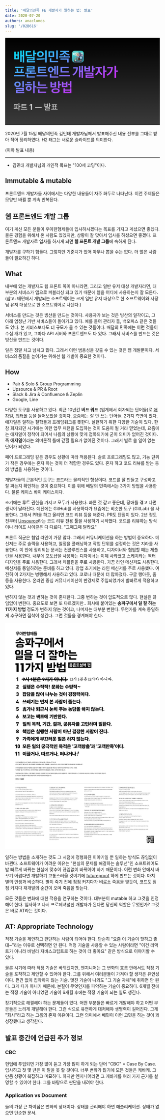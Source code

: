 ```yaml
---
title: '배달의민족 FE 개발자가 일하는 법: 발표'
date: 2020-07-20
authors: anaclumos
slug: '/02B616'
---
```


![배달의민족 FE 개발자가 일하는 방법 (Part 1: 발표)](F5BF36.png)

2020년 7월 15일 배달의민족 김민태 개발자님께서 발표해주신 내용 전부를 그대로 받아 적어 정리하였다. H2 태그는 새로운 슬라이드를 의미한다.

(이하 발표 내용)

---

- 김민태 개발자님의 개인적 목표는 "100세 코딩"이다.

## Immutable & mutable

프론트엔드 개발자들 사이에서는 다양한 내용들이 자주 화두로 나타난다. 이런 주제들은 모양만 바뀔 뿐 계속 반복된다.

## 웹 프론트엔드 개발 그룹

여기 계신 모든 분들이 우아한형제들에 입사하시겠다는 목표를 가지고 계셨으면 좋겠다. 물론 경험을 위해서 온 사람도 있겠지만, 상황이 잘 맞아서 입사를 하셨으면 좋겠다. 프론트엔드 개발자로 입사를 하시게 되면 **웹 프론트 개발 그룹**에 속하게 된다.

개발자를 구하기 힘들다. 그렇지만 기준치가 있어 아무나 뽑을 수는 없다. 더 많은 사람들이 필요하긴 하다.

## What

내부에 있는 개발자도 웹 프론트 쪽이 아니라면, 그리고 일반 유저 대상 개발자라면, 대부분의 서비스가 앱으로 퍼블리싱 되고 있기 때문에 웹을 어디에 사용하는지 잘 모른다. (참고: 배민에서 개발되는 소프트웨어는 크게 일반 유저 대상으로 한 소프트웨어와 사장님 유저 대상으로 한 소프트웨어로 나뉜다.)

서비스를 만드는 것은 빙산을 만드는 것이다. 사용자가 보는 것은 빙산의 일각이고, 그 아래 엄청난 기반 서비스들이 돌아가고 있다. 예를 들어 관리자 툴, 백오피스 같은 것들도 있다. 본 서비스보다도 더 규모가 클 수 있는 것들이다. 배달의 민족에는 이런 것들이 수십 개가 있고, 그마다 API 서버와 프론트엔드도 다 있다. 그래서 서비스를 만드는 것은 빙산을 만드는 것이다.

일은 정말 차고 넘치고 많다. 그래서 이런 범용성을 갖출 수 있는 것은 웹 개발뿐이다. 서비스의 품질을 높이기는 위해선 웹 개발이 중요한 것이다.

## How

- Pair & Solo & Group Programming
- Upsource & PR & Root
- Slack & Jira & Confluence & Zeplin
- Google, Line

다양한 도구를 사용하고 있다. 최근 10년간 **버드 워드** (업계에서 회자되는 단어들)로 [애자일](https://ko.wikipedia.org/wiki/%EC%95%A0%EC%9E%90%EC%9D%BC_%EC%86%8C%ED%94%84%ED%8A%B8%EC%9B%A8%EC%96%B4_%EA%B0%9C%EB%B0%9C), [워터폴](https://ko.wikipedia.org/wiki/%EC%95%A0%EC%9E%90%EC%9D%BC_%EC%86%8C%ED%94%84%ED%8A%B8%EC%9B%A8%EC%96%B4_%EA%B0%9C%EB%B0%9C) 등을 들어보았을 것이다. 요즘에는 잘 안 쓰는 단어들. 2가지 측면이 있다. 애자일은 일하는 철학들과 프레임워크를 뜻한다. 실현하기 위한 다양한 기술이 있다. 한참 회자되던 시기에는 이런 업무 패턴을 도입하는 것이 도움이 될 거라 믿었는데, 요즘에는 애자일이 정착이 되어서 나름의 상황에 맞게 접목되기에 굳이 의미가 없어진 것이다. 즉 **애자일**이라는 의미론적 틀에 갇힐 필요가 없어진 것이다. 그래서 별로 쓸 일이 없는 단어가 되었다.

페어 프로그래밍 같은 경우도 상황에 따라 적용된다. 솔로 프로그래밍도 많고, 기능 단위가 작은 경우에는 혼자 하는 것이 더 적합한 경우도 있다. 혼자 하고 코드 리뷰를 받는 등의 방법을 사용하는 것이다.

개발자들의 근본적인 도구는 코드라는 물리적인 형상이다. 코드를 잘 만들고 구성하고 잘 짜는지 확인하는 것이 중요하다. 이를 위해 배달의 민족에서는 3가지 방법을 사용한다. 물론 케이스 바이 케이스이다.

초기에는 루트 권한을 가지고 모두가 사용했다. 빠른 것 같고 좋은데, 장애를 겪고 나면 생각이 달라진다. 예전에는 GitHub를 사용하다가 요즘에는 비슷한 도구 (GitLab) 을 사용한다. 그래서 PR을 하고 올리면 코드 리뷰 등을 해준다. PR도 단점이 있다. 2년 정도 전부터 [Upsource](https://www.jetbrains.com/upsource/)라는 코드 리뷰 전용 툴을 사용하기 시작했다. 코드를 리뷰하는 방식이나 라이프 사이클은 다 다르다. "그때그때 달라요"

프론트 직군은 협업 라인이 가장 많다. 그래서 커뮤니케이션을 하는 방법이 중요하다. 메신저는 주로 슬랙을 사용하고, 일정을 플래닝하고 작업 단위를 설정하는 것은 지라를 사용한다. 이 안에 정리되는 문서는 컨플루언스를 사용하고, 디자이너와 협업할 때는 제플린을 사용한다. 내부에 포토샵을 사용하는 디자이너는 이제 사라졌고 스케치라는 벡터 디자인을 주로 사용한다. 그래서 제플린을 주로 사용한다. 가끔 라인 메신저도 사용한다. 메신저를 통일하려는 준비를 하고 있다. 창업 초기에는 라인 메신저를 주로 사용했다. 여전히 이 2가지는 병행해서 사용하고 있다. 코로나 때문에 더 많아졌다. 구글 행아웃, 줌 등을 사용한다. 온라인 중심 커뮤니케이션이 반강제로 주입되었기에 발빠르게 적응하고 있다.

변하지 않는 것과 변하는 것이 존재한다. 그중 변하는 것이 압도적으로 많다. 현실은 끊임없이 변한다. 중요도로 보면 또 다르겠지만.. 회사에 붙어있는 **송파구에서 일 잘 하는 11가지 방법** 정도가 변하지 않는 것이고, 나머지는 대부분 변한다. 무언가를 계속 동일하게 추구하면 집착이 생긴다. 그런 것들을 경계해야 한다.

![이제는 꽤 유명해진 "송파구에서 일 잘하는 11가지 방법"](2FBA8E.jpeg)

일하는 방법을 소개하는 것도 그 시점에 정형화된 이야기일 뿐 일하는 방식도 끊임없이 바뀐다. 소프트웨어가 어려운 이유는 "현실의 문제를 해결하는 솔루션"인 소프트웨어도 발 빠르게 바뀌는 현실에 맞추어 끊임없이 바뀌어야 하기 때문이다. 이런 변화 안에서 바꾸기 어렵다면 개발하기 고통스러울 것이기에 [futureproof](https://en.wikipedia.org/wiki/Future_proof) 하게 만드는 것이다. 마치 별의 인생과 비슷하다. 별이 죽기 전에 점점 커지다가 비로소 죽음을 맞듯이, 코드도 점점 커지다 재개발의 순간이 오며 죽음을 맞는다.

모든 것들은 변화에 대한 적응을 연구하는 것이다. 대부분이 mutable 하고 그것을 인정해야 한다. 입사하고 나서 프로페셔널한 개발자가 된다면 당신의 역할은 무엇인가? 그것은 바로 AT라는 것이다.

## AT: Appropriate Technology

적정 기술을 제안하고 판단하는 사람이 되어야 한다. 단순히 "요즘 이 기술이 핫하고 좋대~"라는 이유로 선택하면 안 된다. 적정 기술을 사용할 수 있는 사람이라면 "이건 리액트가 아니라 바닐라 자바스크립트로 하는 것이 더 좋아요" 같은 방식으로 이야기할 수 있다.

물론 시기에 따라 적정 기술은 바뀌겠지만, 엔지니어는 그 변화의 흐름 안에서도 적정 기술을 포착하고 제안할 수 있어야 한다. 그를 위해서 여러분들이 가져야 할 생각은 유연성이다. 편견 없이 집착하지 않는 기술. 멋진 기술이 나와도 "그 기술 자체"에 취하면 안 된다. 그게 다가 아니기 때문에. 본질이 무엇인지를 파악하는 기술이 중요하다. 6개월 전에는 적정 기술이 아니었던 기술이 6개월 후에는 적정 기술이 되는 일도 생긴다.

장기적으로 해결해야 하는 문제들이 있다. 어떤 부분들은 빠르게 개발해야 하고 어떤 부분들은 느리게 개발해야 한다. 그런 식으로 유연하게 대처해야 생명력이 길어진다. 그게 "회사"라고 하는 그룹의 존재 이유이다. 그런 의미에서 배민이 이런 고민을 하는 것이 꽤 성장했다고 생각한다.

## 발표 중간에 언급된 추가 정보

### CBC

현업에 투입되면 가장 많이 듣고 가장 많이 하게 되는 단어 "CBC" = Case By Case. 입사하고 첫 몇 년은 이 말을 못 할 것이다. 너무 변화가 많기에 모든 것들은 케바케. 그만큼 상황이 복잡하고 미묘하다. 하지만 엔지니어라면 그 케바케를 여러 가지 근거를 설명할 수 있어야 한다. 그를 바탕으로 판단을 내려야 한다.

### Application vs Document

둘의 가장 큰 차이점은 변화의 상태이다. 상태를 관리해야 하면 애플리케이션. 상태가 없으면 단순한 문서.
